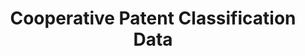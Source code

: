 ---
bigquery: https://console.cloud.google.com/bigquery?p=patents-public-data&d=cpc&page=dataset
citation: '“Cooperative Patent Classification” by the EPO and USPTO, for public use. '
contributors: EPO, USPTO
cost: None
description: Cooperative Patent Classification Data contains the scheme and definitions
  of the Cooperative Patent Classification system for classifying patent documents.
  The CPC is the result of a partnership between the EPO and the USPTO in their joint
  effort to develop a common, internationally compatible classification system for
  technical documents, in particular patent publications, which will be used by both
  offices in the patent granting process
documentation: https://www.cooperativepatentclassification.org/cpcSchemeAndDefinitions
last_edit: Mon, 04 Apr 2022 19:07:06 GMT
location: https://www.cooperativepatentclassification.org/index
maintained_by: USPTO, EPO
schema_fields: '[''residualReferences'', ''child_groups'', ''children'', ''titlePart'',
  ''breakdown_code'', ''date_revised'', ''childGroups'', ''residual_references'',
  ''titleFull'', ''ipc_concordant'', ''not_allocatable'', ''application_references'',
  ''informativeReferences'', ''title_full'', ''glossary'', ''dateRevised'', ''parents'',
  ''level'', ''applicationReferences'', ''informative_references'', ''status'', ''definition'',
  ''breakdownCode'', ''ipcConcordant'', ''title_part'', ''synonyms'', ''additional_only'',
  ''limiting_references'', ''symbol'', ''notAllocatable'', ''sizeCache'', ''limitingReferences'']'
shortname: cooperative_patent_classification
tags:
- patents
- science
title: Cooperative Patent Classification Data
uuid: 984374a7-16e9-4b35-9445-458daceb01bf
---